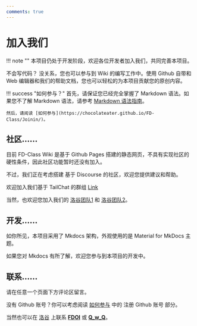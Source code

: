 ```yaml
---
comments: true
---
```

# 加入我们

!!! note ""
    本项目仍处于开发阶段，欢迎各位开发者加入我们，共同完善本项目。

不会写代码？ 没关系，您也可以参与到 Wiki 的编写工作中。使用 Github 自带和 Web 编辑器和我们的帮助文档，您也可以轻松的为本项目贡献您的原创内容。

!!! success "如何参与？"
    首先，请保证您已经完全掌握了 Markdown 语法。如果您不了解 Markdown 语法，请参考 [Markdown 语法指南](https://www.runoob.com/markdown/md-tutorial.html)。

    然后，请阅读 [如何参与](https://chocolateater.github.io/FD-Class/Joinin/)。

## 社区……

目前 FD-Class Wiki 是基于 Github Pages 搭建的静态网页，不具有实现社区的硬性条件，因此社区功能暂时还没有加入。

不过，我们正在考虑搭建 基于 Discourse 的社区，欢迎您提供建议和帮助。

欢迎加入我们基于 TailChat 的群组 [Link](https://nightly.paw.msgbyte.com/invite/0TES4bGw)

当然，也欢迎您加入我们的 [洛谷团队1](https://www.luogu.com.cn/team/85670) 和 [洛谷团队2](https://www.luogu.com.cn/team/84560)。

## 开发……

如你所见，本项目采用了 Mkdocs 架构，外观使用的是 Material for MkDocs 主题。

如果您对 Mkdocs 有所了解，欢迎您参与到本项目的开发中。

## 联系……

请在任意一个页面下方评论区留言。

没有 Github 账号？你可以考虑阅读 [如何参与](https://chocolateater.github.io/FD-Class/Joinin/#github) 中的 注册 Github 账号 部分。

当然也可以在 [洛谷](https://www.luogu.com.cn/) 上联系 [__FDOI__](https://www.luogu.com.cn/user/1427985) 或 [__Q_w_Q__](https://www.luogu.com.cn/user/933380)。